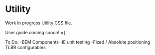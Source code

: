 # Utility
Work in progress Utility CSS file.

User guide coming sooon! =]

To Do:
  -BEM Components
  -IE unit testing
  -Fixed / Absolute positioning TLBR configurables 
